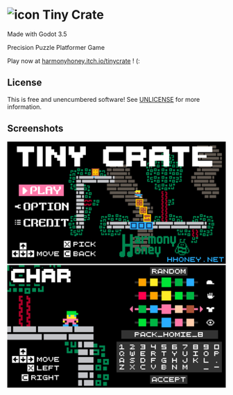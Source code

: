 # ![icon](media/image/icon.png) Tiny Crate
Made with Godot 3.5

Precision Puzzle Platformer Game

Play now at [harmonyhoney.itch.io/tinycrate](https://harmonyhoney.itch.io/tinycrate) ! (:

## License
This is free and unencumbered software! See [UNLICENSE](UNLICENSE) for more information.

## Screenshots
![shot1](media/image/screens/1.png)
![shot2](media/image/screens/2.png)